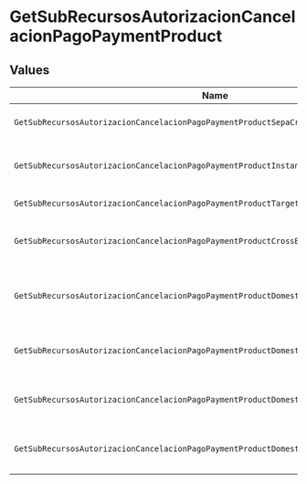 # GetSubRecursosAutorizacionCancelacionPagoPaymentProduct


## Values

| Name                                                                                     | Value                                                                                    |
| ---------------------------------------------------------------------------------------- | ---------------------------------------------------------------------------------------- |
| `GetSubRecursosAutorizacionCancelacionPagoPaymentProductSepaCreditTransfers`             | sepa-credit-transfers                                                                    |
| `GetSubRecursosAutorizacionCancelacionPagoPaymentProductInstantSepaCreditTransfers`      | instant-sepa-credit-transfers                                                            |
| `GetSubRecursosAutorizacionCancelacionPagoPaymentProductTarget2Payments`                 | target-2-payments                                                                        |
| `GetSubRecursosAutorizacionCancelacionPagoPaymentProductCrossBorderCreditTransfers`      | cross-border-credit-transfers                                                            |
| `GetSubRecursosAutorizacionCancelacionPagoPaymentProductDomesticCrossCurrencyPaymentsUk` | domestic-cross-currency-payments-uk                                                      |
| `GetSubRecursosAutorizacionCancelacionPagoPaymentProductDomesticChapsPaymentsUk`         | domestic-chaps-payments-uk                                                               |
| `GetSubRecursosAutorizacionCancelacionPagoPaymentProductDomesticFasterPaymentsUk`        | domestic-faster-payments-uk                                                              |
| `GetSubRecursosAutorizacionCancelacionPagoPaymentProductDomesticBacsPaymentsUk`          | domestic-bacs-payments-uk                                                                |